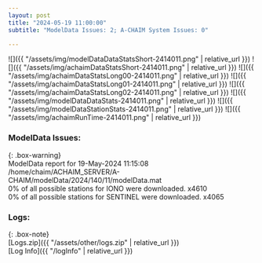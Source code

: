 ```yaml
---
layout: post
title: "2024-05-19 11:00:00"
subtitle: "ModelData Issues: 2; A-CHAIM System Issues: 0"

---
```


![]({{ "/assets/img/modelDataDataStatsShort-2414011.png" | relative_url }})
![]({{ "/assets/img/achaimDataStatsShort-2414011.png" | relative_url }})
![]({{ "/assets/img/achaimDataStatsLong00-2414011.png" | relative_url }})
![]({{ "/assets/img/achaimDataStatsLong01-2414011.png" | relative_url }})
![]({{ "/assets/img/achaimDataStatsLong02-2414011.png" | relative_url }})
![]({{ "/assets/img/modelDataDataStats-2414011.png" | relative_url }})
![]({{ "/assets/img/modelDataStationStats-2414011.png" | relative_url }})
![]({{ "/assets/img/achaimRunTime-2414011.png" | relative_url }})


### ModelData Issues:  
  
{: .box-warning}  
 ModelData report for 19-May-2024 11:15:08   
 /home/chaim/ACHAIM_SERVER/A-CHAIM/modelData/2024/140/11/modelData.mat   
 0% of all possible stations for IONO were downloaded. x4610   
 0% of all possible stations for SENTINEL were downloaded. x4065   
  


### Logs:  
  
{: .box-note}  
[Logs.zip]({{ "/assets/other/logs.zip" | relative_url }})  
[Log Info]({{ "/logInfo" | relative_url }})  
